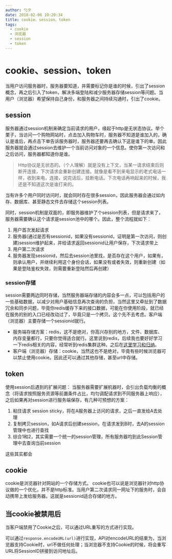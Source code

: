 ```yaml
---
author: 勺夕
date: 2018-02-06 10:20:34
title: cookie、session、token
tags: 
  - cookie
  - 浏览器
  - session
  - token
---
```


# cookie、session、token

当用户访问服务器时，服务器要知道，并需要标记你是谁的时候，引出了session概念，再之后引入了token，解决多端登陆和减少服务器存储session等问题。当用户（浏览器）希望保持自己身份，和服务器之间持续沟通时，引出了cookie。  

## session  

服务器通过session机制来确定当前请求的用户，缘起于http是无状态协议。举个栗子，当访问一个购物网站时，点击加入购物车时，服务器不知道是谁加入的，确认是谁后，再点击下单告诉服务器时，服务器还要再去确认下这是谁下的单。因此服务器就会通过session去维护一个当前访问对象的一个信息。使你第一次访问和之后访问，服务器都知道你是谁。  

> Http协议是无状态的。（个人理解）就是没有上下文，当某一请求结束后则断开连接，下次请求会重新创建连接。就像是看不到来电显示的老式电话一样，收到来电，连接，说完话后，挂断电话。下次电话再响起来的时候，我还是不知道这次是谁打来的。  

当有许多个用户同时访问时，就会同时存在很多session，因此服务器会通过如内存、数据库、甚至静态文件去存储这个session列表。  

同时，session机制是双面的，即服务器维护了个session列表，但是请求来了，服务器需要确认这个请求是session池中的哪个。因此，整个流程就如下：  

1. 用户首次发起请求
2. 服务器(通过是否有sessionid，如果没有sessionid，证明是第一次访问，则创建)session维护起来，并给请求返回sessionid让用户保存，下次请求带上
3. 用户第二次请求
4. 服务器发现sessionid，然后去session池里找，是否存在这个用户，如果有，则承认用户，并继续利用这个身份会话，如果没有或者失效，则重新创建（如果是登陆鉴权失效，则需要重新登陆然后再创建）

### session存储

session需要两边同时存储，当然服务器端存储的内容会多一点，可以包括用户的一些基础数据，以减少对用户基础信息再次查询的负担，当然这里又牵扯到了数据冗余和同步问题，毕竟你redis缓存下来的接口数据，可能在你使用阶段，就已经在服务的别的入口已经改动过了，毕竟只是一个拷贝。这个先不去考虑。客户端（浏览器）主要存储一个sessionid就行。

- 服务端存储方案：redis，这不是绝对，你高兴存别的地方，文件、数据库、内存变量都行，只要你觉得适合就行。这里说到redis，后续我也要好好学习一下redis相关的内容，经常听到redis集群这种。之后在[这里学习和归纳](https://github.com/shaoxi2093/blog/tree/master/tools/redis)。  
- 客户端（浏览器）存储：cookie，当然这也不是绝对，毕竟有些时候浏览器可以禁止使用cookie。因此还可以通过其他存储，甚至url中存储。

## token

使用session后遇到的扩展问题：
当服务器需要扩展机器时，会引出负载均衡的概念（将请求按照服务资源等前置条件占比，均匀调配请求到不同服务器上响应），之后如果再对session进行服务端保存，有几种可预想的方案：  
1. 粘住请求 session sticky，将在A服务器上访问的请求，之后一直发给A去处理
2. 复制拷贝session，如A请求后创建session，在请求发到B时，去A的session管理中也进行查找
3. 综合1和2，其实需要一个统一的session管理，所有服务器均到此Session管理中去查询当前session

这些其实都会

## cookie  

cookie是浏览器针对网站的一个存储方式。
cookie也可以说是浏览器针对http协议做的一个优化，并不是http标准。当用户第二次请求同一网址下的服务时，会自动携带上发给服务器。这就是sessionid适合存储的地方。

## 当cookie被禁用后

当客户端禁用了Cookie之后，可以通过URL重写的方式进行实现。

可以通过`response.encodeURL(url)`进行实现，API对encodeURL的结束为，当浏览器支持Cookie时，url不做任何处理；当浏览器不支持Cookie的时候，将会重写URL将SessionID拼接到访问地址后。
